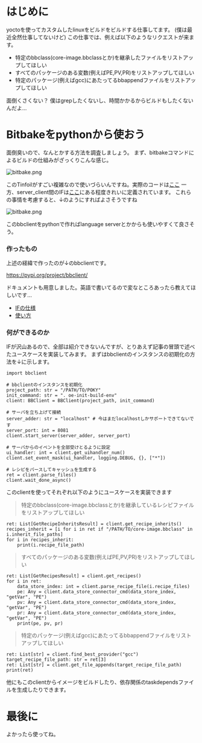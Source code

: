 <!--
title:   Bitbakeをpythonから使おう
tags:    Python,bitbake,yocto
id:      0d3436c0d6ff974f01af
private: false
-->
# はじめに
yoctoを使ってカスタムしたlinuxをビルドをビルドする仕事してます。
(僕は最近全然仕事してないけど)
この仕事では、例えば以下のようなリクエストが来ます。

* 特定のbbclass(core-image.bbclassとか)を継承したファイルをリストアップしてほしい
* すべてのパッケージのある変数(例えばPE,PV,PR)をリストアップしてほしい
* 特定のパッケージ(例えばgcc)にあたってるbbappendファイルをリストアップしてほしい

面倒くさくない？ 僕はgrepしたくないし、時間かかるからビルドもしたくないんだよ...


# Bitbakeをpythonから使おう

面倒臭いので、なんとかする方法を調査しましょう。
まず、bitbakeコマンドによるビルドの仕組みがざっくりこんな感じ。

![bitbake.png](https://qiita-image-store.s3.ap-northeast-1.amazonaws.com/0/185272/a6ed90f5-051a-2bde-6001-b80a3c34316f.png)

このTinfoilがすごい複雑なので使いづらいんですね。実際のコードは[ここ](https://git.yoctoproject.org/poky/tree/bitbake/lib/bb/tinfoil.py?h=kirkstone)
一方、server_client間のIFは[ここ](https://git.yoctoproject.org/poky/tree/bitbake/lib/bb/command.py?h=kirkstone)にある程度きれいに定義されています。
これらの事情を考慮すると、↓のようにすればよさそうですね

![bitbake.png](https://qiita-image-store.s3.ap-northeast-1.amazonaws.com/0/185272/cac48d75-0429-14b8-5fbd-33d454b669e5.png)

このbbclientをpythonで作ればlanguage serverとかからも使いやすくて良さそう。

### 作ったもの

上述の経緯で作ったのが↓のbbclientです。

https://pypi.org/project/bbclient/

ドキュメントも用意しました。英語で書いてるので変なところあったら教えてほしいです...

* [IFの仕様](https://angrymane.github.io/bbclient/bbclient.html)
* [使い方](https://angrymane.github.io/bbclient/usecase.html)

### 何ができるのか
IFが沢山あるので、全部は紹介できないんですが、とりあえず記事の冒頭で述べたユースケースを実装してみます。
まずはbbclientのインスタンスの初期化の方法を↓に示します。

```
import bbclient

# bbclientのインスタンスを初期化
project_path: str = "/PATH/TO/POKY"
init_command: str = ". oe-init-build-env"
client: BBClient = BBClient(project_path, init_command)

# サーバを立ち上げて接続
server_adder: str = "localhost" # 今はまだlocalhostしかサポートできてないです
server_port: int = 8081
client.start_server(server_adder, server_port)

# サーバからのイベントを全部受けとるように設定
ui_handler: int = client.get_uihandler_num()
client.set_event_mask(ui_handler, logging.DEBUG, {}, ["*"])

# レシピをパースしてキャッシュを生成する
ret = client.parse_files()
client.wait_done_async()
```

このclientを使ってそれぞれ以下のようにユースケースを実装できます

> 特定のbbclass(core-image.bbclassとか)を継承しているレシピファイルをリストアップしてほしい

```
ret: List[GetRecipeInheritsResult] = client.get_recipe_inherits()
recipes_inherit = [i for i in ret if "/PATH/TO/core-image.bbclass" in i.inherit_file_paths]
for i in recipes_inherit:
    print(i.recipe_file_path)
```

> すべてのパッケージのある変数(例えばPE,PV,PR)をリストアップしてほしい

```
ret: List[GetRecipesResult] = client.get_recipes()
for i in ret:
    data_store_index: int = client.parse_recipe_file(i.recipe_files)
    pe: Any = client.data_store_connector_cmd(data_store_index, "getVar", "PE")
    pv: Any = client.data_store_connector_cmd(data_store_index, "getVar", "PE")
    pr: Any = client.data_store_connector_cmd(data_store_index, "getVar", "PE")
    print(pe, pv, pr)
```

> 特定のパッケージ(例えばgcc)にあたってるbbappendファイルをリストアップしてほしい

```
ret: List[str] = client.find_best_provider("gcc")
target_recipe_file_path: str = ret[3]
ret: List[str] = client.get_file_appends(target_recipe_file_path)
print(ret)
```

他にもこのclientからイメージをビルドしたり、依存関係のtaskdependsファイルを生成したりできます。

# 最後に
よかったら使ってね。